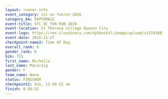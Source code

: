 ```yaml
---
layout: runner-info 
event_category: stc-qc-funrun-2016 
category_km: 5KPFEMALE 
event-title: STC QC FUN RUN 2016 
event-location: St Theresa College Quezon City 
event-logo: https://res.cloudinary.com/dykbosktl/image/upload/v1574388789/Logo/Fun_Run_Poster_tgejen.jpg 
event-date: 2016-11-27 
checkpoint-name2: Time Of Day 
overall_rank: 6
gender_rank: 6
bib: 715
first_name: Michelle
last_name: Macaraig
gender: F
team_name: None
status: FINISHER
checkpoint2: Sun, 12-58-52 am
finish: 0-50-52
---
```

